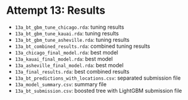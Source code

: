 # Attempt 13: Results

-   `13a_bt_gbm_tune_chicago.rda`: tuning results
-   `13a_bt_gbm_tune_kauai.rda`: tuning results
-   `13a_bt_gbm_tune_asheville.rda`: tuning results
-   `13a_bt_combined_results.rda`: combined tuning results
-   `13a_chicago_final_model.rda`: best model
-   `13a_kauai_final_model.rda`: best model
-   `13a_asheville_final_model.rda`: best model
-   `13a_final_results.rda`: best combined results
-   `13a_bt_predictions_with_locations.csv`: separated submission file
-   `13a_model_summary.csv`: summary file
-   `13a_bt_submission.csv`: boosted tree with LightGBM submission file